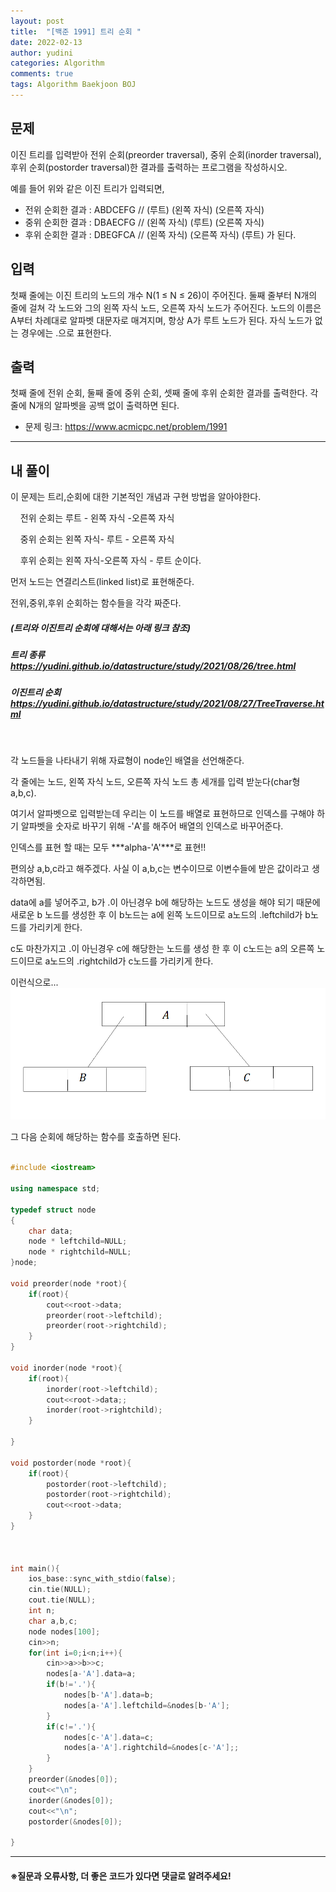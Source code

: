 ```yaml
---
layout: post
title:  "[백준 1991] 트리 순회 "
date: 2022-02-13
author: yudini
categories: Algorithm
comments: true
tags: Algorithm Baekjoon BOJ
---
```


## 문제

이진 트리를 입력받아 전위 순회(preorder traversal), 중위 순회(inorder traversal), 후위 순회(postorder traversal)한 결과를 출력하는 프로그램을 작성하시오.

예를 들어 위와 같은 이진 트리가 입력되면,

* 전위 순회한 결과 : ABDCEFG // (루트) (왼쪽 자식) (오른쪽 자식)
* 중위 순회한 결과 : DBAECFG // (왼쪽 자식) (루트) (오른쪽 자식)
* 후위 순회한 결과 : DBEGFCA // (왼쪽 자식) (오른쪽 자식) (루트)
가 된다.

## 입력

첫째 줄에는 이진 트리의 노드의 개수 N(1 ≤ N ≤ 26)이 주어진다. 둘째 줄부터 N개의 줄에 걸쳐 각 노드와 그의 왼쪽 자식 노드, 오른쪽 자식 노드가 주어진다. 노드의 이름은 A부터 차례대로 알파벳 대문자로 매겨지며, 항상 A가 루트 노드가 된다. 자식 노드가 없는 경우에는 .으로 표현한다.

## 출력

첫째 줄에 전위 순회, 둘째 줄에 중위 순회, 셋째 줄에 후위 순회한 결과를 출력한다. 각 줄에 N개의 알파벳을 공백 없이 출력하면 된다.

* 문제 링크: <https://www.acmicpc.net/problem/1991>


<hr>

## 내 풀이

이 문제는 트리,순회에 대한 기본적인 개념과 구현 방법을 알아야한다. 

&nbsp; &nbsp; 전위 순회는 루트 - 왼쪽 자식 -오른쪽 자식 

&nbsp; &nbsp; 중위 순회는 왼쪽 자식- 루트 - 오른쪽 자식

&nbsp; &nbsp; 후위 순회는 왼쪽 자식-오른쪽 자식 - 루트 순이다.

먼저 노드는 연결리스트(linked list)로 표현해준다.

전위,중위,후위 순회하는 함수들을 각각 짜준다.
<br>

##### (트리와 이진트리 순회에 대해서는 아래 링크 참조)

##### 트리 종류 <https://yudini.github.io/datastructure/study/2021/08/26/tree.html>
##### 이진트리 순회 <https://yudini.github.io/datastructure/study/2021/08/27/TreeTraverse.html>
<br>

각 노드들을 나타내기 위해 자료형이 node인 배열을 선언해준다. 

각 줄에는 노드, 왼쪽 자식 노드, 오른쪽 자식 노드 총 세개를 입력 받눈다(char형 a,b,c). 

여기서 알파벳으로 입력받는데 우리는 이 노드를 배열로 표현하므로 인덱스를 구해야 하기  알파벳을 숫자로 바꾸기 위해 -'A'를 해주어 배열의 인덱스로 바꾸어준다. 

인덱스를 표현 할 때는 모두 ***alpha-'A'***로 표현!! 

편의상 a,b,c라고 해주겠다. 사실 이 a,b,c는 변수이므로 이변수들에 받은 값이라고 생각하면됨.

data에 a를 넣어주고, b가 .이 아닌경우 b에 해당하는 노드도 생성을 해야 되기 때문에 새로운 b 노드를 생성한 후 이 b노드는 a에 왼쪽 노드이므로 a노드의 .leftchild가 b노드를 가리키게 한다. 

c도 마찬가지고 .이 아닌경우 c에 해당한는 노드를 생성 한 후 이 c노드는 a의 오른쪽 노드이므로 a노드의 .rightchild가 c노드를 가리키게 한다. 

이런식으로...
![Tree_linkedList](/assets/images/dataStructure/Tree_linkedlist.png)

그 다음 순회에 해당하는 함수를 호출하면 된다.

~~~C++

#include <iostream>

using namespace std;

typedef struct node                                                     
{
    char data;
    node * leftchild=NULL;
    node * rightchild=NULL;
}node;

void preorder(node *root){
    if(root){
        cout<<root->data;
        preorder(root->leftchild);
        preorder(root->rightchild);
    }
}

void inorder(node *root){
    if(root){
        inorder(root->leftchild);
        cout<<root->data;;
        inorder(root->rightchild);
    }

}

void postorder(node *root){
    if(root){
        postorder(root->leftchild);
        postorder(root->rightchild);
        cout<<root->data;
    }
}



int main(){
    ios_base::sync_with_stdio(false);
    cin.tie(NULL);
    cout.tie(NULL);
    int n;
    char a,b,c;
    node nodes[100];
    cin>>n;
    for(int i=0;i<n;i++){
        cin>>a>>b>>c;
        nodes[a-'A'].data=a;
        if(b!='.'){
            nodes[b-'A'].data=b;
            nodes[a-'A'].leftchild=&nodes[b-'A'];
        }
        if(c!='.'){
            nodes[c-'A'].data=c;
            nodes[a-'A'].rightchild=&nodes[c-'A'];;
        }
    }
    preorder(&nodes[0]);
    cout<<"\n";
    inorder(&nodes[0]);
    cout<<"\n";
    postorder(&nodes[0]);

}

~~~

<hr> 


<h4>&#8251;질문과 오류사항, 더 좋은 코드가 있다면 댓글로 알려주세요!</h4>